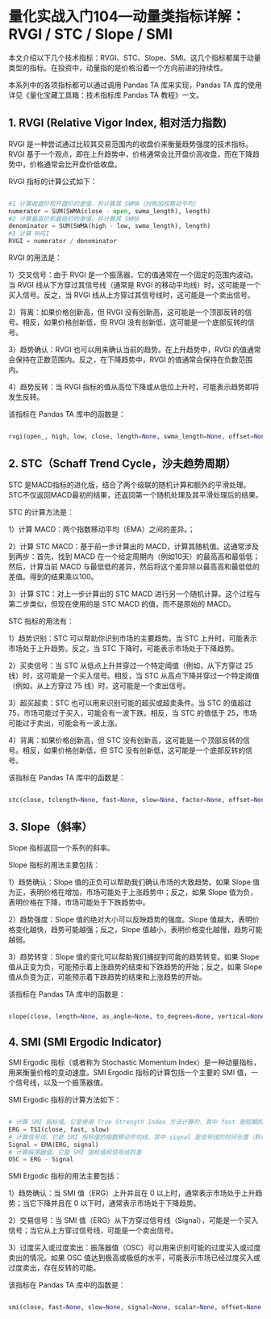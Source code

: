# 量化实战入门104—动量类指标详解：RVGI / STC / Slope / SMI

本文介绍以下几个技术指标：RVGI、STC、Slope、SMI。这几个指标都属于动量类型的指标。在投资中，动量指的是价格沿着一个方向前进的持续性。

本系列中的各项指标都可以通过调用 Pandas TA 库来实现，Pandas TA 库的使用详见《量化宝藏工具箱：技术指标库 Pandas TA 教程》一文。
## 1. RVGI (Relative Vigor Index, 相对活力指数)

RVGI 是一种尝试通过比较其交易范围内的收盘价来衡量趋势强度的技术指标。RVGI 基于一个观点，即在上升趋势中，价格通常会比开盘价高收盘，而在下降趋势中，价格通常会比开盘价低收盘。

RVGI 指标的计算公式如下：

```python 

#1 计算收盘价和开盘价的差值，并计算其 SWMA（对称加权移动平均）
numerator = SUM(SWMA(close - open, swma_length), length)
#2 计算最高价和最低价的差值，并计算其 SWMA
denominator = SUM(SWMA(high - low, swma_length), length)
#3 计算 RVGI
RVGI = numerator / denominator

```

RVGI 的用法是：

1）交叉信号：由于 RVGI 是一个振荡器，它的值通常在一个固定的范围内波动。当 RVGI 线从下方穿过其信号线（通常是 RVGI 的移动平均线）时，这可能是一个买入信号。反之，当 RVGI 线从上方穿过其信号线时，这可能是一个卖出信号。

2）背离：如果价格创新高，但 RVGI 没有创新高，这可能是一个顶部反转的信号。相反，如果价格创新低，但 RVGI 没有创新低，这可能是一个底部反转的信号。

3）趋势确认：RVGI 也可以用来确认当前的趋势。在上升趋势中，RVGI 的值通常会保持在正数范围内。反之，在下降趋势中，RVGI 的值通常会保持在负数范围内。

4）趋势反转：当 RVGI 指标的值从高位下降或从低位上升时，可能表示趋势即将发生反转。

该指标在 Pandas TA 库中的函数是：

```python 

rvgi(open_, high, low, close, length=None, swma_length=None, offset=None, **kwargs)

```

## 2. STC（Schaff Trend Cycle，沙夫趋势周期）

STC 是MACD指标的进化版，结合了两个级联的随机计算和额外的平滑处理。STC不仅返回MACD最初的结果，还返回第一个随机处理及其平滑处理后的结果。

STC 的计算方法是：

1）计算 MACD：两个指数移动平均（EMA）之间的差异。；

2）计算 STC MACD：基于前一步计算出的 MACD，计算其随机值。这通常涉及到两步：首先，找到 MACD 在一个给定周期内（例如10天）的最高高和最低低；然后，计算当前 MACD 与最低低的差异，然后将这个差异除以最高高和最低低的差值。得到的结果乘以100。

3）计算 STC：对上一步计算出的 STC MACD 进行另一个随机计算。这个过程与第二步类似，但现在使用的是 STC MACD 的值，而不是原始的 MACD。

STC 指标的用法有：

1）趋势识别：STC 可以帮助你识别市场的主要趋势。当 STC 上升时，可能表示市场处于上升趋势。反之，当 STC 下降时，可能表示市场处于下降趋势。

2）买卖信号：当 STC 从低点上升并穿过一个特定阈值（例如，从下方穿过 25 线）时，这可能是一个买入信号。相反，当 STC 从高点下降并穿过一个特定阈值（例如，从上方穿过 75 线）时，这可能是一个卖出信号。

3）超买超卖：STC 也可以用来识别可能的超买或超卖条件。当 STC 的值超过 75，市场可能过于买入，可能会有一波下跌。相反，当 STC 的值低于 25，市场可能过于卖出，可能会有一波上涨。

4）背离：如果价格创新高，但 STC 没有创新高，这可能是一个顶部反转的信号。相反，如果价格创新低，但 STC 没有创新低，这可能是一个底部反转的信号。

该指标在 Pandas TA 库中的函数是：

```python 

stc(close, tclength=None, fast=None, slow=None, factor=None, offset=None, **kwargs)

```

## 3. Slope（斜率）

Slope 指标返回一个系列的斜率。

Slope 指标的用法主要包括：

1）趋势确认：Slope 值的正负可以帮助我们确认市场的大致趋势。如果 Slope 值为正，表明价格在增加，市场可能处于上涨趋势中；反之，如果 Slope 值为负，表明价格在下降，市场可能处于下跌趋势中。

2）趋势强度：Slope 值的绝对大小可以反映趋势的强度。Slope 值越大，表明价格变化越快，趋势可能越强；反之，Slope 值越小，表明价格变化越慢，趋势可能越弱。

3）趋势转变：Slope 值的变化可以帮助我们捕捉到可能的趋势转变。如果 Slope 值从正变为负，可能预示着上涨趋势的结束和下跌趋势的开始；反之，如果 Slope 值从负变为正，可能预示着下跌趋势的结束和上涨趋势的开始。

该指标在 Pandas TA 库中的函数是：

```python 

slope(close, length=None, as_angle=None, to_degrees=None, vertical=None, offset=None, **kwargs)

```

## 4. SMI (SMI Ergodic Indicator)

SMI Ergodic 指标（或者称为 Stochastic Momentum Index）是一种动量指标，用来衡量价格的变动速度。SMI Ergodic 指标的计算包括一个主要的 SMI 值，一个信号线，以及一个振荡器值。

SMI Ergodic 指标的计算方法如下：

```python 

# 计算 SMI 指标值。它是使用 True Strength Index 方法计算的，其中 fast 是短期的时间长度（默认为 5），slow 是长期的时间长度（默认为 20）
ERG = TSI(close, fast, slow)
# 计算信号线。它是 SMI 指标值的指数移动平均线，其中 signal 是信号线的时间长度（默认为 5）
Signal = EMA(ERG, signal)
# 计算振荡器值。它是 SMI 指标值和信号线的差
OSC = ERG - Signal

```

SMI Ergodic 指标的用法主要包括：

1）趋势确认：当 SMI 值（ERG）上升并且在 0 以上时，通常表示市场处于上升趋势；当它下降并且在 0 以下时，通常表示市场处于下降趋势。

2）交易信号：当 SMI 值（ERG）从下方穿过信号线（Signal），可能是一个买入信号；当它从上方穿过信号线，可能是一个卖出信号。

3）过度买入或过度卖出：振荡器值（OSC）可以用来识别可能的过度买入或过度卖出的情况。如果 OSC 值达到极高或极低的水平，可能表示市场已经过度买入或过度卖出，存在反转的可能。

该指标在 Pandas TA 库中的函数是：

```python 

smi(close, fast=None, slow=None, signal=None, scalar=None, offset=None, **kwargs)

```